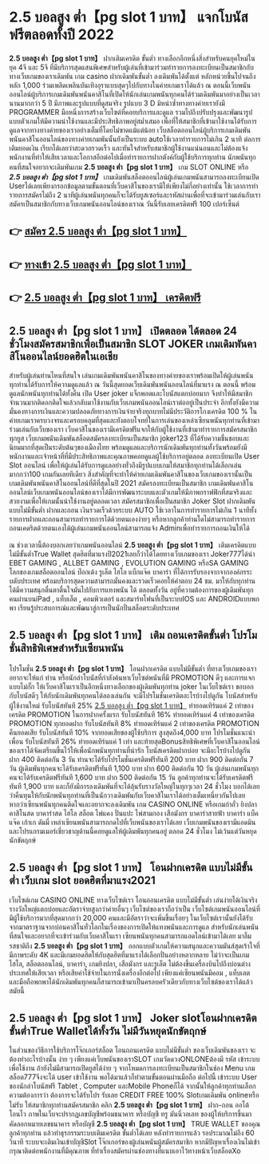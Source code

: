 # 2.5 บอลสูง ต่ำ【pg slot 1 บาท】  แจกโบนัสฟรีตลอดทั้งปี 2022

**2.5 บอลสูง ต่ำ【pg slot 1 บาท】** ฝากเติมเครดิต ขั้นต่ำ  ทางเลือกอีกหนึ่งสิ่งสำหรับคนยุคใหม่ในยุค 4จี และ 5จี ที่มีบริการสุดแสนพิเศษสำหรับผู้เล่นที่เข้ามาร่วมทำรายการลงทะเบียนเป็นสมาชิกกับทางเว็บเกมของเราเดิมพัน เกม casino  ฝากเดิมพันขั้นต่ำ ลงเดิมพันได้ตั้งแต่ หลักหน่วยขึ้นไปจนถึงหลัก 1,000 ร่วมเพลิดเพลินบันเทิงอุราแบบสุดๆไปกับทางในค่ายเกมเราได้แล้ว ณ ตอนนี้เว็บพนันออนไลน์ผู้บริการเกมเดิมพันพนันคาสิโนที่เปิดให้นักเล่นเกมพนันทุกคนได้ร่วมเดิมพันมาอย่างเป็นเวลานานมากกว่า 5 ปี มีภาพและรูปแบบที่ดูสมจริง รูปแบบ 3 D
มิหนำซ้ำทางทางค่ายเรายังมี  PROGRAMMER มือหนึ่งการสร้างเว็บไซต์ที่คอยบริการและดูแล  รวมไปถึงปรับปรุงและพัฒนารูปแบบตัวเกมให้มีความน่าใช้งานและมีประสิทธิภาพอยู่สม่ำเสมอ เพื่อที่ให้สมาชิกที่เข้ามาใช้งานได้รับการดูแลจากทางทางค่ายของเราอย่างเต็มที่โดยไม่ขาดแม้แต่น้อย เว็บสล็อตออนไลน์ผู้บริการเกมเดิมพันพนันคาสิโนออนไลน์ของทางค่ายเกมพันนั้นยังเป็นระบบ autoใช้เวลาทำรายการไม่เกิน 2 นาที ต่อการเติมยอดเงิน เรียกได้เลยว่าสะดวกรวดเร็ว และทันใจสำหรับสมาชิกผู้ใช้งานแน่นอนและไม่ต้องแจ้งพนักงานที่ทำให้เสียเวลาและโอกาสอีกต่อไปเมื่อทำรายการฝากตังค์กับผู้ใช้บริการทุกท่าน
นักพนันทุกคนที่สนใจอยากจะเดิมพันเกม **2.5 บอลสูง ต่ำ【pg slot 1 บาท】** เกม SLOT ONLINE หรือ ***2.5 บอลสูง ต่ำ【pg slot 1 บาท】*** เกมเดิมพันสล็อตออนไลน์ผู้เล่นเกมพนันสามารถลงทะเบียนเปิด Userได้เลยเพียงกรอกข้อมูลตามขั้นตอนที่เว็บคาสิโนของเรามีให้เพียงไม่กี่อย่างเท่านั้น ใช้เวลาการทำรายการสมัครไม่ถึง 2 นาทีผู้เล่นพนันทุกคนก็จะได้รับยูสเซอร์และรหัสผ่านเพื่อที่จะเข้ามาร่วมเล่นกับเราสมัครเป็นสมาชิกกับทางเว็บเกมพนันออนไลน์ของเราณ วันนี้รับเลยเครดิตฟรี 100 เปอร์เซ็นต์

## 👉 [สมัคร 2.5 บอลสูง ต่ำ【pg slot 1 บาท】](https://archa888.com/)
## 👉 [ทางเข้า 2.5 บอลสูง ต่ำ【pg slot 1 บาท】](https://archa888.com/)
## 👉 [2.5 บอลสูง ต่ำ【pg slot 1 บาท】 เครดิตฟรี](https://archa888.com/)

## 2.5 บอลสูง ต่ำ【pg slot 1 บาท】 เปิดตลอด ได้ตลอด 24 ชั่วโมงสมัครสมาชิกเพื่อเป็นสมาชิก SLOT JOKER เกมเดิมพันคาสิโนออนไลน์ยอดฮิตในเอเชีย

สำหรับผู้เล่นท่านไหนที่สนใจ เล่นเกมเดิมพันพนันคาสิโนของทางค่ายของเราพร้อมเปิดให้ผู้เล่นพนันทุกท่านได้รับการให้ความดูแลแล้ว ณ วันนี้สุดยอดเว็บเดิมพันพนันออนไลน์ที่มาแรง ณ ตอนนี้ พร้อมดูแลนักพนันทุกท่านได้ทั้งคืน เปิด User joker แจ็กพอตและโบนัสแตกบ่อยมาก จึงทำให้มีสมาชิกจำนวนมากติดอกติดใจแล้วกลับมาใช้งานกับเว็บเกมพนันออนไลน์เราต่ออยู่เป็นประจำ อีกทั้งยังมีความมั่นคงทางการเงินและความปลอดภัยทางการเงินจ่ายจริงทุกบาทไม่มีประวัติการโกงเครดิต 100 % ในค่ายเกมเราครบวงจรและครอบคลุมที่สุดและยังตอบโจทย์ในการเล่นของเหล่าเซียนพนันทุกท่านที่เข้ามาร่วมเล่นกับเว็บของเรา
เว็บคาสิโนของเรามีเครดิตฟรีแจกให้กับผู้ใช้งานที่เข้ามาทำรายการสมัครสมาชิกทุกยูส เว็บเกมพนันเดิมพันสล็อตสมัครลงทะเบียนเป็นสมาชิก joker123 ที่ได้รับความชื่นชอบและนิยมมากที่สุดเป็นระดับต้นๆของเมืองไทย พร้อมดูแลและบริการนักเดิมพันทุกท่านทั้งวันพร้อมยังมีพนักงานและเจ้าหน้าที่ที่มีประสิทธิภาพและคุณภาพคอยดูแลผู้ใช้บริการอยู่ตลอด ลงทะเบียนเปิด User Slot ออนไลน์ เพื่อให้ผู้เล่นได้รับการดูแลอย่างทั่วถึงมีรูปแบบเกมให้สมาชิกทุกท่านได้เลือกเล่นมากกว่า100 เกมกันเลยทีเดียว
สิ่งสำคัญที่จะทำให้ค่ายเกมเดิมพันคาสิโนของเว็บเกมของเรานั้นเป็นเกมเดิมพันพนันคาสิโนออนไลน์ที่ดีที่สุดในปี 2021 สมัครลงทะเบียนเป็นสมาชิก  เกมเดิมพันคาสิโนออนไลน์เว็บเกมพนันออนไลน์ของเราได้มีการพัฒนาระบบและตัวเกมให้มีภาพกราฟฟิกที่สมจริงและสวยงามเพื่อให้เกมนั้นน่าใช้งานอยู่ตลอดเวลา สมัครสมาชิกเพื่อเป็นสมาชิก Joker Slot ฝากเดิมพัน แบบไม่มีขั้นต่ำ ฝากและถอน เงินรวดเร็วด้วยระบบ AUTO ใช้เวลาในการทำรายการไม่เกิน 1 นาทีทั้งรายการฝากและถอนสามารถทำรายการได้ด้วยตนเองง่ายๆ หรือหากลูกค้าท่านใดไม่สามารถทำรายการถอนเคดริตด้วยตนเองได้ผู้เล่นเกมพนันออนไลน์สามารถแจ้ง Adminเพื่อทำรายการถอนเงินให้ได้

ณ ช่วงเวลานี้ต้องบอกเลยว่าเกมพนันออนไลน์ **2.5 บอลสูง ต่ำ【pg slot 1 บาท】** เติมเครดิตแบบไม่มีขั้นต่ำTrue Wallet สุดฮิตที่มาแรงปี2021เลยก็ว่าได้โดยทางเว็บเกมของเรา Joker777ได้นำ EBET GAMING , ALLBET GAMING , EVOLUTION GAMING หรือSA GAMING โลกของเกมสล็อตออนไลน์ ป๊อกเด้ง รูเล็ต ไฮโล แบ็กแจ๊ค บาคาร่า ที่ได้การรับรองจากจากองค์กรระบดับประเทศ พร้อมบริการสุดความสามารถมั่นคงและรวดเร็วคอยให้คำตอบ 24 ชม. มาให้กับทุกท่าน ได้มีความสนุกตื่นตาตื่นใจมันไปกับการแทงพนัน ได้ ตลอดทั้งวัน อยู่ที่ความต้องการของผู้เดิมพันทุกคนผ่านบนiPad , แท็บเล็ต , คอมพิวเตอร์ และสมาร์ทโฟนที่เป็นระบบIOS และ ANDROIDแบบพกพา เรียนรู้ประสบการณ์และพัฒนาสู่การเป็นนักปั่นสล็อตระดับประเทศ

## 2.5 บอลสูง ต่ำ【pg slot 1 บาท】 เติม ถอนเครดิตขั้นต่ำ โปรโมชั่นสิทธิพิเศษสำหรับเซียนพนัน

โปรโมชั่น **2.5 บอลสูง ต่ำ【pg slot 1 บาท】** โอนฝากเครดิต แบบไม่มีขั้นต่ำ ที่ทางเว็บเกมของเราอยากจะให้แก่  ท่าน หรือนักล่าโบนัสที่กำลังค้นหาเว็บไซต์พนันที่มี  PROMOTION ดีๆ และการแจกแบบไม่กั๊ก ให้เว็บคาสิโนเราเป็นอีกหนึ่งทางเลือกของผู้เดิมพันทุกท่าน joker ในเว็บไซต์เรา ขอบอกกับโบนัสดีๆ ให้กับนักเดิมพันทุกคนได้ลองเล่นกัน จะมีโปรโมชั่นเครดิตอะไรบ้างไปดูกัน
โบนัสสำหรับผู้ใช้งานใหม่ รับโบนัสทันที 25% [2.5 บอลสูง ต่ำ【pg slot 1 บาท】](https://archa888.com/) ทำยอดเทิร์นแค่ 2 เท่าของเครดิต
 PROMOTION ในการฝากครั้งแรก รับโบนัสทันที 16% ทำยอดเทิร์นแค่ 4 เท่าของเครดิต
 PROMOTION ทุกยอดฝาก รับโบนัสทันที 8% ทำยอดเทิร์นแค่ 2 เท่าของเครดิต
 PROMOTION คืนยอดเสีย รับโบนัสทันที 10% จากยอดเสียของผู้ใช้บริการ สูงสุดถึง4,000 บาท
โปรโมชั่นแนะนำเพื่อน รับโบนัสทันที 26% ทำยอดเทิร์นแค่ 1 เท่า
และท้ายสุดBonusสิทธิพิเศษที่เว็บคาสิโนออนไลน์ของเราได้จัดเตรียมขึ้นไว้ให้เพื่อนักพนันทุกท่านที่น่ารัก โบนัสเครดิตฝากบ่อย จะมีอะไรบ้างไปดูกัน
ฝาก 400 ติดต่อกัน 3 วัน ท่านจะได้รับโปรโมชั่นเครดิตฟรีทันที 200 บาท
ฝาก 900 ติดต่อกัน 7 วัน ผู้เดิมพันทุกคนจะได้รับเครดิตฟรีทันที 1,100 บาท
ฝาก 600 ติดต่อกัน 10 วัน ผู้เล่นเกมพนันทุกคนจะได้รับเครดิตฟรีทันที 1,600 บาท
ฝาก 500 ติดต่อกัน 15 วัน ลูกค้าทุกท่านจะได้รับเครดิตฟรีทันที 1,900 บาท
และก็ยังมีการลงเดิมพันที่จะได้ลุ้นรับรางวัลใหญ่ในทุกๆเวลา 24 ชั่วโมง บอกได้เลยว่าคืนทุนให้กับนักพนันทุกท่านที่เป็นนักวางเดิมพันกับเว็บคาสิโนเราได้อย่างเต็มเหนี่ยวกันไปเลย หากว่าเซียนพนันทุกคนติดใจและอยากจะลงเดิมพัน เกม CASINO ONLINE หรือเกมกำถั่ว  ยิงปลา คาสิโนสด บาคาร่าสด ไฮโล สล็อต ไพ่แคง ปั่นแปะ ไพ่สามกอง เสือมังกร บาคาร่าสายฟ้า บาคาร่า แบ็คแจ๊ค เก้าเก ดัมมี่ เหล่าเซียนพนันสามารถกดไปที่เว็บพนันของเราได้เลย เว็บเกมพนันของเรามีแอดมินและโปรแกรมเมอร์เชี่ยวชาญด้านนี้คอยดูแลให้ผู้เดิมพันทุกคนอยู่ ตลอด 24 ชั่วโมง ไม่เว้นแต่วันหยุดนักขัตฤกษ์

## 2.5 บอลสูง ต่ำ【pg slot 1 บาท】 โอนฝากเครดิต แบบไม่มีขั้นต่ำ  เว็บเกม slot ยอดฮิตที่มาแรง2021

เว็บไซต์เกม CASINO ONLINE ทางเว็บไซต์เรา โอนถอนเครดิต แบบไม่มีขั้นต่ำ เล่นง่ายได้เงินจริง รางวัลใหญ่แตกบ่อยและอัตราจ่ายสูงกว่าค่ายอื่นๆ เว็บไซต์ของเราถือว่าเป็น เว็บไซต์เกมพนันออนไลน์ที่มีผู้ใช้บริการมากที่สุดมากกว่า 20,000 คนและมีอัตราว่าจะเพิ่มขึ้นเรื่อยๆ ในเว็บไซต์เรานั้นยังได้รับจากมาตราฐานจากบ่อนคาสิโนทั่วโลกในเรื่องของการเปิดให้แทงพนันและการดูแล สำหรับนักเล่นพนันที่สนใจและอยากที่จะเข้าร่วมกับเว็บคาสิโนเรา เซียนพนันทุกคนสามารถแอดไลน์เข้ามาได้เลย
	มาลิ้มรสชาติถึง **2.5 บอลสูง ต่ำ【pg slot 1 บาท】** ออกแบบตัวเกมให้ความสนุกและความมันส์สุดเร้าใจที่มีภาพระดับ 4K และมีเกมยอดฮิตให้กับสุดฮิตที่มาแรงได้เลือกปั่นอย่างหลากหลาย  ไม่ว่าจะเป็นเกมไฮโล, สล็อตออนไลน์, บาคาร่า, เกมยิงปลา, เสือมังกร และรูเล็ต ไม่ต้องขึ้นเครื่องบินไปถึงบ่อนต่างประเทศให้เสียเวลา หรือเสียค่าใช้จ่ายในการนั่งเครื่องอีกต่อไป เพียงแค่เซียนพนันมีคอม , แท็บเลต และมือถือพกพาได้นักเดิมพันทุกคนก็สามารถเข้ามาเป็นครอบครัวเดียวกับทางเว็บไซต์ของเราได้แล้วสมัยนี้

## 2.5 บอลสูง ต่ำ【pg slot 1 บาท】 Joker slotโอนฝากเครดิตขั้นต่ำTrue Walletได้ทั้งวัน ไม่มีวันหยุดนักขัตฤกษ์

ในส่วนของวิธีการใช้บริการโจ๊กเกอร์สล็อต โอนถอนเครดิต แบบไม่มีขั้นต่ำ ของเว็บเดิมพันของเรา จะต้องทำอะไรบ้างนั้น ง่าย ๆ เพียงแค่เว็บพนันของเราSLOT เกมวัดดวงONLONEต้องมี รหัส เข้าระบบเพื่อใช้งาน ถ้ายังไม่มีสามารถเปิดยูสได้ง่าย ๆ จากโหมดการลงทะเบียนเป็นสมาชิกในช่อง Menu เกมสล็อต777จึงจะได้ user เข้าใช้งาน พอได้มาแล้วก็ทำตามขั้นตอนผ่านมือถือ ต่อไปนี้
เข้าระบบ User  ของนักล่าโบนัสฟรี Tablet , Computer และMobile Phoneก็ได้
จากนั้นให้ลูกค้าทุกท่านเลือกความต้องการว่า ต้องการจะได้รับโปร รับเลย CREDIT FREE 100% Slotเกมเดิมพัน onlineหรือไม่รับ
ให้สมาชิกทุกท่านสมัครสมาชิก คลิก **2.5 บอลสูง ต่ำ【pg slot 1 บาท】** ฝาก-ถอน ออโต้ โอนไว ภาพในเว็บจะปรากฏเลขบัญชีพร้อมธนาคาร หรือบัญชี ทรู มันนี่วอเลท ของผู้ให้บริการขึ้นมา
คัดลอกหมายเลขธนาคาร หรือบัญชี **2.5 บอลสูง ต่ำ【pg slot 1 บาท】** TRUE WALLET ของคุณลูกค้าทุกท่าน แล้วทำธุรกรรมระบบเติมเครดิต ขั้นต่ำได้เลย
หลังทำรายการแล้ว รอประมาณไม่ถึง 60 วินาที ระบบจะเติมเงินเข้าบัญชีSlot โจ๊กเกอร์ของผู้เล่นพนันผู้สมัครสมาชิก
หากมีปัญหาเรื่องเงินไม่เข้า กรุณาติดต่อพนักงานที่มีคุณภาพ ที่ทำเรื่องสมัครผ่านช่องทางที่แนบเอาไว้ทางหน้าเว็บสล็อตXo


